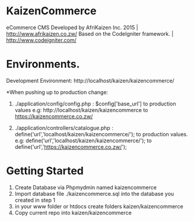 KaizenCommerce
======

eCommerce CMS Developed by AfriKaizen Inc. 2015 | http://www.afrikaizen.co.zw/
Based on the CodeIgniter framework. | http://www.codeigniter.com/

Environments.
=

Development Environment: 
http://localhost/kaizen/kaizencommerce/



*When pushing up to production change: 

1. ./application/config/config.php : $config['base_url'] to production values 
			e.g: 
			http://localhost/kaizen/kaizencommerce to https://kaizencommerce.co.zw/

2. ./application/controllers/catalogue.php : define('url','localhost/kaizen/kaizencommerce/'); to production values.
			e.g: 
			define('url','localhost/kaizen/kaizencommerce/'); to define('url','https://kaizencommerce.co.zw/');


Getting Started
=

1. Create Database via Phpmydmin named kaizencommerce
2. Import database file ./kaizencommerce.sql into the database you created in step 1
3. in your www folder or htdocs create folders kaizen/kaizencommerce
4. Copy current repo into kaizen/kaizencommerce


